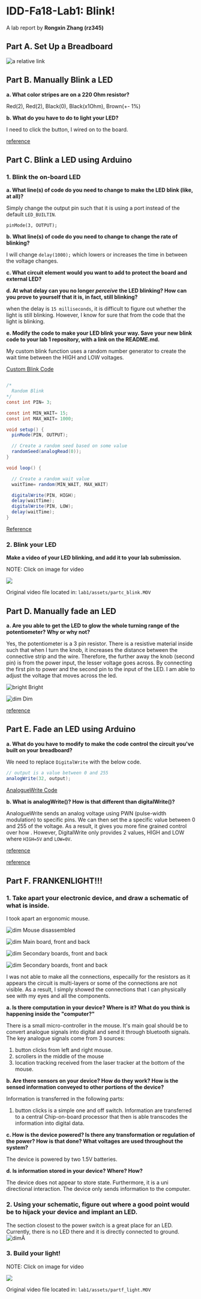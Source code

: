 # IDD-Fa18-Lab1: Blink!

A lab report by **Rongxin Zhang (rz345)**

## Part A. Set Up a Breadboard

![a relative link](./assets/lab1.JPG)

## Part B. Manually Blink a LED

**a. What color stripes are on a 220 Ohm resistor?**

Red(2), Red(2), Black(0), Black(x1Ohm), Brown(+- 1%)

**b. What do you have to do to light your LED?**

I need to click the button, I wired on to the board.

[reference](https://github.com/FAR-Lab/Developing-and-Designing-Interactive-Devices/blob/docs/button_led_resistor_diagram.png)

## Part C. Blink a LED using Arduino

### 1. Blink the on-board LED

**a. What line(s) of code do you need to change to make the LED blink (like, at all)?**

Simply change the output pin such that it is using a port instead of the default `LED_BUILTIN`.

```
pinMode(3, OUTPUT);
```

**b. What line(s) of code do you need to change to change the rate of blinking?**

I will change `delay(1000);` which lowers or increases the time in between the voltage changes.

**c. What circuit element would you want to add to protect the board and external LED?**

**d. At what delay can you no longer *perceive* the LED blinking? How can you prove to yourself that it is, in fact, still blinking?**

when the delay is `15 milliseconds`, it is difficult to figure out whether the light is still blinking. However, I know for sure that from the code that the light is blinking.

**e. Modify the code to make your LED blink your way. Save your new blink code to your lab 1 repository, with a link on the README.md.**

My custom blink function uses a random number generator to create the wait time between the HIGH and LOW voltages.

[Custom Blink Code](./code.ino)

```java

/*
  Random Blink
*/
const int PIN= 3;

const int MIN_WAIT= 15;
const int MAX_WAIT= 1000;

void setup() {
  pinMode(PIN, OUTPUT);

  // Create a random seed based on some value
  randomSeed(analogRead(0));
}

void loop() {

  // Create a random wait value
  waitTime= random(MIN_WAIT, MAX_WAIT)

  digitalWrite(PIN, HIGH);
  delay(waitTime);
  digitalWrite(PIN, LOW);
  delay(waitTime);
}
```

[Reference](https://www.arduino.cc/reference/en/language/functions/random-numbers/random/)

### 2. Blink your LED

**Make a video of your LED blinking, and add it to your lab submission.**

NOTE: Click on image for video

[![](http://img.youtube.com/vi/2HoYjsD-I6s/0.jpg)](https://youtu.be/2HoYjsD-I6s)


Original video file located in: `lab1/assets/partc_blink.MOV`


## Part D. Manually fade an LED

**a. Are you able to get the LED to glow the whole turning range of the potentiometer? Why or why not?**

Yes, the potentiometer is a 3 pin resistor. There is a resistive material inside such that when I turn the knob, it increases the distance between the connective strip and the wire. Therefore, the further away the knob (second pin) is from the power input, the lesser voltage goes across. By connecting the first pin to power and the second pin to the input of the LED. I am able to adjust the voltage that moves across the led.

![bright](assets/partd_bright.JPG)
Bright

![dim](assets/partd_dim.JPG)
Dim

[reference](https://en.wikipedia.org/wiki/Potentiometer)

## Part E. Fade an LED using Arduino

**a. What do you have to modify to make the code control the circuit you've built on your breadboard?**

We need to replace `DigitalWrite` with the below code.

```java
// output is a value between 0 and 255
analogWrite(32, output);
```

[AnalogueWrite Code](./code-analogueWrite.ino)

**b. What is analogWrite()? How is that different than digitalWrite()?**

AnalogueWrite sends an analog voltage using PWN (pulse-width modulation) to specific pins. We can then set the a specific value between 0 and 255 of the voltage. As a result, it gives you more fine grained control over how . However, DigitalWrite only provides 2 values, HIGH and LOW where `HIGH=5V` and `LOW=0V`.

[reference](https://www.arduino.cc/reference/en/language/functions/analog-io/analogwrite/)

[reference](https://www.arduino.cc/en/Tutorial/SecretsOfArduinoPWM)

## Part F. FRANKENLIGHT!!!

### 1. Take apart your electronic device, and draw a schematic of what is inside.

I took apart an ergonomic mouse.

![dim](assets/partf_mouse_whole.JPG)
Mouse disassembled

![dim](assets/partf_board1.png)
Main board, front and back

![dim](assets/partf_board2.png)
Secondary boards, front and back

![dim](assets/partf_schematic_copy.png)
Secondary boards, front and back

I was not able to make all the connections, especailly for the resistors as it appears the circuit is multi-layers or some of the connections are not visible. As a result, I simply showed the connections that I can physically see with my eyes and all the components.

**a. Is there computation in your device? Where is it? What do you think is happening inside the "computer?"**

There is a small micro-controller in the mouse. It's main goal should be to convert analogue signals into digital and send it through bluetooth signals. The key analogue signals come from 3 sources:
1. button clicks from left and right mouse.
2. scrollers in the middle of the mouse
3. location tracking received from the laser tracker at the bottom of the mouse.

**b. Are there sensors on your device? How do they work? How is the sensed information conveyed to other portions of the device?**

Information is transferred in the following parts:
1. button clicks is a simple one and off switch. Information are transferred to a central Chip-on-board processor that then is able transcodes the information into digital data.

**c. How is the device powered? Is there any transformation or regulation of the power? How is that done? What voltages are used throughout the system?**

The device is powered by two 1.5V batteries.

**d. Is information stored in your device? Where? How?**

The device does not appear to store state. Furthermore, it is a uni directional interaction. The device only sends information to the computer.

### 2. Using your schematic, figure out where a good point would be to hijack your device and implant an LED.

The section closest to the power switch is a great place for an LED. Currently, there is no LED there and it is directly connected to ground. ![dim](assets/partf_schematic_LED_new.png)Â

### 3. Build your light!

NOTE: Click on image for video

[![](http://img.youtube.com/vi/T2mMk329U0o/0.jpg)](https://youtu.be/T2mMk329U0o)

Original video file located in: `lab1/assets/partf_light.MOV`

